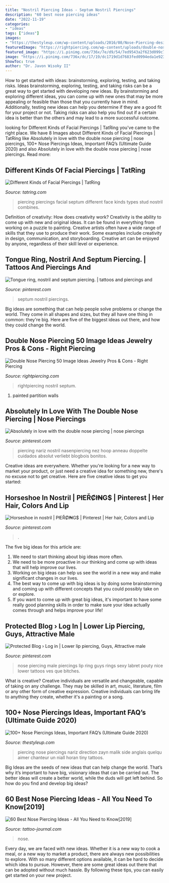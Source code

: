 ```yaml
---
title: "Nostril Piercing Ideas - Septum Nostril Piercings"
description: "60 best nose piercing ideas"
date: "2022-11-19"
categories:
- "ideas"
tags: ["ideas"]
images:
- "https://thestyleup.com/wp-content/uploads/2016/08/Nose-Piercing-designs58.jpg"
featuredImage: "https://rightpiercing.com/wp-content/uploads/double-nose-piercing-both-sides-1.jpeg"
featured_image: "https://i.pinimg.com/736x/7e/d9/54/7ed9543a2f623d099c78415d705e6856--double-piercing-double-nose-ring.jpg?b=t"
image: "https://i.pinimg.com/736x/dc/17/19/dc1719d1d7683fed0994eda1e92346f7--male-piercings-nose-piercing-men.jpg"
ShowToc: true
author: "Dr. Javon Wisoky II"
---
```



How to get started with ideas: brainstorming, exploring, testing, and taking risks.
Ideas brainstorming, exploring, testing, and taking risks can be a great way to get started with developing new ideas. By brainstorming and exploring different ideas, you can come up with new ones that may be more appealing or feasible than those that you currently have in mind. Additionally, testing new ideas can help you determine if they are a good fit for your project or not. Taking risks can also help you find out if a certain idea is better than the others and may lead to a more successful outcome.

	

		
looking for Different Kinds of Facial Piercings | TatRing you've came to the right place. We have 8 Images about Different Kinds of Facial Piercings | TatRing like Absolutely in love with the double nose piercing | nose piercings, 100+ Nose Piercings Ideas, Important FAQ’s (Ultimate Guide 2020) and also Absolutely in love with the double nose piercing | nose piercings. Read more:
		
    
## Different Kinds Of Facial Piercings | TatRing

<img loading=lazy src="https://usercontent1.hubstatic.com/4747522_f496.jpg" onerror="this.onerror=null;this.src='https://tse1.mm.bing.net/th?id=OIP.acqISq2Vj62YW4fP_tz37wHaFi&amp;pid=15.1';" alt="Different Kinds of Facial Piercings | TatRing">

_Source: tatring.com_

>piercing piercings facial septum different face kinds types stud nostril combines. 

	

Definition of creativity: How does creativity work?
Creativity is the ability to come up with new and original ideas. It can be found in everything from working on a puzzle to painting. Creative artists often have a wide range of skills that they use to produce their work. Some examples include creativity in design, communication, and storyboarding. Creative art can be enjoyed by anyone, regardless of their skill level or experience.

    
## Tongue Ring, Nostril And Septum Piercing. | Tattoos And Piercings And

<img loading=lazy src="https://i.pinimg.com/736x/1d/db/2d/1ddb2d48bc0c7205d6dc114707bb5bed--tongue-piercings-septum-piercing.jpg" onerror="this.onerror=null;this.src='https://tse2.mm.bing.net/th?id=OIP.nAQhQwcRHpJ7PbS98DUtCwHaHa&amp;pid=15.1';" alt="Tongue ring, nostril and septum piercing. | tattoos and piercings and">

_Source: pinterest.com_

>septum nostril piercings. 

	

Big ideas are something that can help people solve problems or change the world. They come in all shapes and sizes, but they all have one thing in common: they're big. Here are five of the biggest ideas out there, and how they could change the world.

    
## Double Nose Piercing 50 Image Ideas Jewelry Pros &amp; Cons - Right Piercing

<img loading=lazy src="https://rightpiercing.com/wp-content/uploads/double-nose-piercing-both-sides-1.jpeg" onerror="this.onerror=null;this.src='https://tse1.mm.bing.net/th?id=OIP.6GvzHxjvy9yhnszWbFOnUwHaHa&amp;pid=15.1';" alt="Double Nose Piercing 50 Image Ideas Jewelry Pros &amp; Cons - Right Piercing">

_Source: rightpiercing.com_

>rightpiercing nostril septum. 

	

1. painted partition walls

    
## Absolutely In Love With The Double Nose Piercing | Nose Piercings

<img loading=lazy src="https://i.pinimg.com/736x/7e/d9/54/7ed9543a2f623d099c78415d705e6856--double-piercing-double-nose-ring.jpg?b=t" onerror="this.onerror=null;this.src='https://tse1.mm.bing.net/th?id=OIP.QoAmTLkWzJ_MBLD4ZcfppQHaHT&amp;pid=15.1';" alt="Absolutely in love with the double nose piercing | nose piercings">

_Source: pinterest.com_

>piercing nariz nostril nasenpiercing nez hoop anneau doppelte cuidados absolut verliebt blogbois bonitos. 

	

Creative ideas are everywhere. Whether you're looking for a new way to market your product, or just need a creative idea for something new, there's no excuse not to get creative. Here are five creative ideas to get you started: 

    
## Horseshoe In Nostril | PłEŘ₡ł₦G$ | Pinterest | Her Hair, Colors And Lip

<img loading=lazy src="https://s-media-cache-ak0.pinimg.com/736x/1b/12/5d/1b125dead6b55560e4a1fc2171e99aa1.jpg" onerror="this.onerror=null;this.src='https://tse2.mm.bing.net/th?id=OIP.ua1NEQUFfciv8Pc0gt5npQHaLH&amp;pid=15.1';" alt="Horseshoe in nostril | PłEŘ₡ł₦G$ | Pinterest | Her hair, Colors and Lip">

_Source: pinterest.com_

>. 

	

The five big ideas for this article are:
1. We need to start thinking about big ideas more often. 
2. We need to be more proactive in our thinking and come up with ideas that will help improve our lives. 
3. Working on big ideas can help us see the world in a new way and make significant changes in our lives. 
4. The best way to come up with big ideas is by doing some brainstorming and coming up with different concepts that you could possibly take on or explore. 
5. If you want to come up with great big ideas, it's important to have some really good planning skills in order to make sure your idea actually comes through and helps improve your life!

    
## Protected Blog › Log In | Lower Lip Piercing, Guys, Attractive Male

<img loading=lazy src="https://i.pinimg.com/736x/dc/17/19/dc1719d1d7683fed0994eda1e92346f7--male-piercings-nose-piercing-men.jpg" onerror="this.onerror=null;this.src='https://tse2.mm.bing.net/th?id=OIP.YOwggjRYwix9NSVxAlaIFgHaLg&amp;pid=15.1';" alt="Protected Blog › Log in | Lower lip piercing, Guys, Attractive male">

_Source: pinterest.com_

>nose piercing male piercings lip ring guys rings sexy labret pouty nice lower tattoos ves que bitches. 

	

What is creative?
Creative individuals are versatile and changeable, capable of taking on any challenge. They may be skilled in art, music, literature, film or any other form of creative expression. Creative individuals can bring life to anything they create, whether it's a painting or a song.

    
## 100+ Nose Piercings Ideas, Important FAQ’s (Ultimate Guide 2020)

<img loading=lazy src="https://thestyleup.com/wp-content/uploads/2016/08/Nose-Piercing-designs58.jpg" onerror="this.onerror=null;this.src='https://tse2.mm.bing.net/th?id=OIP.BzCU_-j_40g6AmpEZ7AhYQHaNK&amp;pid=15.1';" alt="100+ Nose Piercings Ideas, Important FAQ’s (Ultimate Guide 2020)">

_Source: thestyleup.com_

>piercing nose piercings nariz direction zayn malik side anglais quelqu aimer chanteur un niall horan tiny tattoos. 

	

Big Ideas are the seeds of new ideas that can help change the world. That’s why it’s important to have big, visionary ideas that can be carried out. The better ideas will create a better world, while the duds will get left behind. So how do you find and develop big ideas?

    
## 60 Best Nose Piercing Ideas - All You Need To Know[2019]

<img loading=lazy src="https://tattoo-journal.com/wp-content/uploads/2017/08/Nose-Piercing-5-765x765.jpg" onerror="this.onerror=null;this.src='https://tse2.mm.bing.net/th?id=OIP.3gKErNaBTTUBFn8v2q_uMQHaHa&amp;pid=15.1';" alt="60 Best Nose Piercing Ideas - All You Need to Know[2019]">

_Source: tattoo-journal.com_

>nose. 

	

Every day, we are faced with new ideas. Whether it is a new way to cook a meal, or a new way to market a product, there are always new possibilities to explore. With so many different options available, it can be hard to decide which idea to pursue. However, there are some great ideas out there that can be adopted without much hassle. By following these tips, you can easily get started on your new project.

